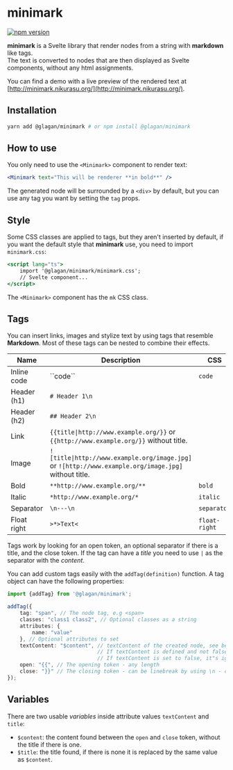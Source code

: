 # minimark

[![npm version](https://badge.fury.io/js/@glagan%2Fminimark.svg)](https://badge.fury.io/js/@glagan%2Fminimark)

**minimark** is a Svelte library that render nodes from a string with **markdown** like tags.  
The text is converted to nodes that are then displayed as Svelte components, without any html assignments.

You can find a demo with a live preview of the rendered text at [http://minimark.nikurasu.org/](http://minimark.nikurasu.org/).

## Installation

```bash
yarn add @glagan/minimark # or npm install @glagan/minimark
```

## How to use

You only need to use the ``<Minimark>`` component to render text:

```jsx
<Minimark text="This will be renderer **in bold**" />
```

The generated node will be surrounded by a ``<div>`` by default, but you can use any tag you want by setting the ``tag`` props.

## Style

Some CSS classes are applied to tags, but they aren't inserted by default, if you want the default style that **minimark** use, you need to import ``minimark.css``:


```jsx
<script lang="ts">
	import '@glagan/minimark/minimark.css';
	// Svelte component...
</script>
```

The ``<Minimark>`` component has the ``mk`` CSS class.

## Tags

You can insert links, images and stylize text by using tags that resemble **Markdown**.
Most of these tags can be nested to combine their effects.

| Name | Description | CSS |
|---|---|---|
| Inline code | \`\`code\`\` | ``code`` |
| Header (h1) | ``# Header 1\n`` |  |
| Header (h2) | ``## Header 2\n`` |  |
| Link | ``{{title\|http://www.example.org/}}`` or ``{{http://www.example.org/}}`` without title. |
| Image | ``![title\|http://www.example.org/image.jpg]`` or ``![http://www.example.org/image.jpg]`` without title. |
| Bold | ``**http://www.example.org/**`` | ``bold`` |
| Italic | ``*http://www.example.org/*`` | ``italic`` |
| Separator | ``\n---\n`` | ``separator`` |
| Float right | ``>*>Text<`` | ``float-right`` |

Tags work by looking for an open token, an optional separator if there is a title, and the close token.
If the tag can have a *title* you need to use ``|`` as the separator with the *content*.

You can add custom tags easily with the ``addTag(definition)`` function.
A tag object can have the following properties:

```typescript
import {addTag} from '@glagan/minimark';

addTag({
    tag: "span", // The node tag, e.g <span>
    classes: "class1 class2", // Optional classes as a string
    attributes: {
        name: "value"
    }, // Optional attributes to set
    textContent: "$content", // textContent of the created node, see below for variables
                             // If textContent is defined and not false the content cannot have childs (nested other tags)
							 // If textContent is set to false, it"s ignored (for self-closing tags)
    open: "{{", // The opening token - any length
    close: "}}" // The closing token - can be linebreak by using \n - can also be empty
});
```

## Variables

There are two usable *variables* inside attribute values ``textContent`` and ``title``:

* ``$content``: the content found between the ``open`` and ``close`` token, without the title if there is one.
* ``$title``: the title found, if there is none it is replaced by the same value as ``$content``.
